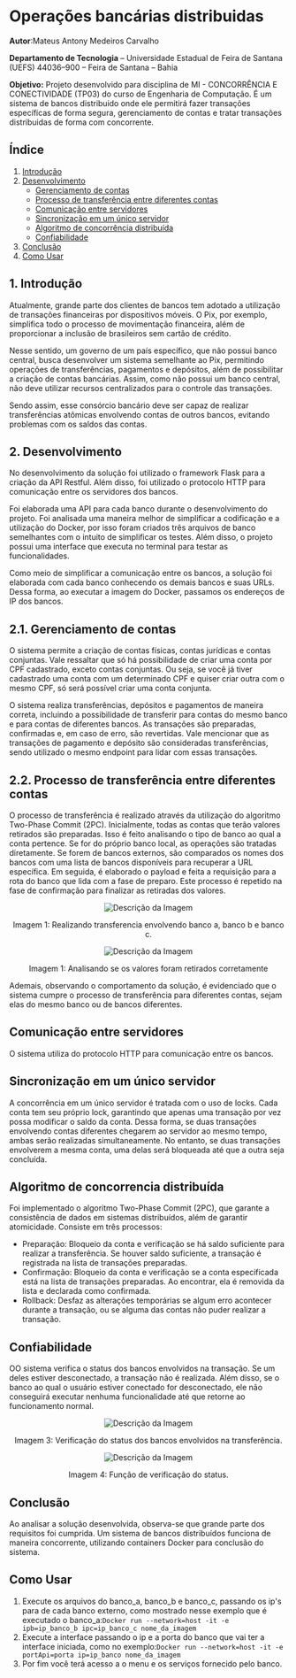 # Operações bancárias distribuidas
**Autor**:Mateus Antony Medeiros Carvalho

**Departamento de Tecnologia** – Universidade Estadual de Feira de Santana (UEFS) 44036–900 – Feira de Santana – Bahia

**Objetivo:** Projeto desenvolvido para disciplina de MI - CONCORRÊNCIA E CONECTIVIDADE (TP03) do curso de Engenharia de Computação. É um sistema de bancos distribuido onde ele permitirá fazer transações específicas de forma segura, gerenciamento de contas e tratar transações distribuidas de forma com concorrente.

## Índice
1. [Introdução](#introducao)
2. [Desenvolvimento](#desenvolvimento)
    - [ Gerenciamento de contas](#gerenciamento-de-contas)
    - [ Processo de transferência entre diferentes contas](#processo-de-transferência-entre-diferentes-contas)
    - [ Comunicação entre servidores](#comunicação-entre-servidores)
    - [ Sincronização em um único servidor](#sincronização-em-um-único-servidor)
    - [ Algoritmo de concorrência distribuída](#algoritmo-de-concorrência-distribuída)
    - [ Confiabilidade](#confiabilidade)
3. [Conclusão](#conclusão)
4. [Como Usar](#como-usar)



<a id="introducao"></a>
## 1. Introdução
Atualmente, grande parte dos clientes de bancos tem adotado a utilização de transações financeiras por dispositivos móveis. O Pix, por exemplo, simplifica todo o processo de movimentação financeira, além de proporcionar a inclusão de brasileiros sem cartão de crédito.

Nesse sentido, um governo de um país específico, que não possui banco central, busca desenvolver um sistema semelhante ao Pix, permitindo operações de transferências, pagamentos e depósitos, além de possibilitar a criação de contas bancárias. Assim, como não possui um banco central, não deve utilizar recursos centralizados para o controle das transações.

Sendo assim, esse consórcio bancário deve ser capaz de realizar transferências atômicas envolvendo contas de outros bancos, evitando problemas com os saldos das contas.
 
<a id="desenvolvimento"></a>
## 2. Desenvolvimento
No desenvolvimento da solução foi utilizado o framework Flask para a criação da API Restful. Além disso, foi utilizado o protocolo HTTP para comunicação entre os servidores dos bancos.

Foi elaborada uma API para cada banco durante o desenvolvimento do projeto. Foi analisada uma maneira melhor de simplificar a codificação e a utilização do Docker, por isso foram criados três arquivos de banco semelhantes com o intuito de simplificar os testes. Além disso, o projeto possui uma interface que executa no terminal para testar as funcionalidades.

Como meio de simplificar a comunicação entre os bancos, a solução foi elaborada com cada banco conhecendo os demais bancos e suas URLs. Dessa forma, ao executar a imagem do Docker, passamos os endereços de IP dos bancos.

<a id="gerenciamento-de-contas"></a>
## 2.1. Gerenciamento de contas

O sistema permite a criação de contas físicas, contas jurídicas e contas conjuntas. Vale ressaltar que só há possibilidade de criar uma conta por CPF cadastrado, exceto contas conjuntas. Ou seja, se você já tiver cadastrado uma conta com um determinado CPF e quiser criar outra com o mesmo CPF, só será possível criar uma conta conjunta.

O sistema realiza transferências, depósitos e pagamentos de maneira correta, incluindo a possibilidade de transferir para contas do mesmo banco e para contas de diferentes bancos. As transações são preparadas, confirmadas e, em caso de erro, são revertidas. Vale mencionar que as transações de pagamento e depósito são consideradas transferências, sendo utilizado o mesmo endpoint para lidar com essas transações.

<a id="processo-de-transferência-entre-diferentes-contas"></a>
## 2.2. Processo de transferência entre diferentes contas

O processo de transferência é realizado através da utilização do algoritmo Two-Phase Commit (2PC). Inicialmente, todas as contas que terão valores retirados são preparadas. Isso é feito analisando o tipo de banco ao qual a conta pertence. Se for do próprio banco local, as operações são tratadas diretamente. Se forem de bancos externos, são comparados os nomes dos bancos com uma lista de bancos disponíveis para recuperar a URL específica. Em seguida, é elaborado o payload e feita a requisição para a rota do banco que lida com a fase de preparo. Este processo é repetido na fase de confirmação para finalizar as retiradas dos valores.

<p align="center">
   <img src="https://github.com/MateusAntony/Operacoes_bancarias_distribuidas/assets/68971638/17be8930-e9d2-4421-9e9e-4132d1c946c0" alt="Descrição da Imagem">
</p>
<p align="center">
  Imagem 1: Realizando transferencia envolvendo banco a, banco b e banco c. 
</p>

<p align="center">
   <img src="https://github.com/MateusAntony/Operacoes_bancarias_distribuidas/assets/68971638/196834f4-62da-40a5-9ac2-f0dcfd73de56" alt="Descrição da Imagem">
</p>
<p align="center">
  Imagem 1: Analisando se os valores foram retirados corretamente
</p>


Ademais, observando o comportamento da solução, é evidenciado que o sistema cumpre o processo de transferência para diferentes contas, sejam elas do mesmo banco ou de bancos diferentes.

<a id="Comunicação_entre_servidores"></a>
## Comunicação entre servidores

O sistema utiliza do protocolo HTTP para comunicação entre os bancos.

<a id="Sincronização_em_um_único_servidor"></a>
## Sincronização em um único servidor

A concorrência em um único servidor é tratada com o uso de locks. Cada conta tem seu próprio lock, garantindo que apenas uma transação por vez possa modificar o saldo da conta. Dessa forma, se duas transações envolvendo contas diferentes chegarem ao servidor ao mesmo tempo, ambas serão realizadas simultaneamente. No entanto, se duas transações envolverem a mesma conta, uma delas será bloqueada até que a outra seja concluída.

<a id="algoritmo-de-concorrência-distribuída"></a>
## Algoritmo de concorrencia distribuída

Foi implementado o algoritmo Two-Phase Commit (2PC), que garante a consistência de dados em sistemas distribuídos, além de garantir atomicidade. Consiste em três processos: 

- Preparação: Bloqueio da conta e verificação se há saldo suficiente para realizar a transferência. Se houver saldo suficiente, a transação é registrada na lista de transações preparadas.
- Confirmação: Bloqueio da conta e verificação se a conta especificada está na lista de transações preparadas. Ao encontrar, ela é removida da lista e declarada como confirmada.
- Rollback: Desfaz as alterações temporárias se algum erro acontecer durante a transação, ou se alguma das contas não puder realizar a transação.

<a id="Confiabilidade"></a>
## Confiabilidade

OO sistema verifica o status dos bancos envolvidos na transação. Se um deles estiver desconectado, a transação não é realizada. Além disso, se o banco ao qual o usuário estiver conectado for desconectado, ele não conseguirá executar nenhuma funcionalidade até que retorne ao funcionamento normal.

<p align="center">
   <img src="https://github.com/MateusAntony/Operacoes_bancarias_distribuidas/assets/68971638/f59858f6-9a4c-4f0d-8f89-03d4e5584cbf" alt="Descrição da Imagem">
</p>
<p align="center">
  Imagem 3: Verificação do status dos bancos envolvidos na transferência.
</p>

<p align="center">
   <img src="https://github.com/MateusAntony/Operacoes_bancarias_distribuidas/assets/68971638/258f2976-76b4-4bd6-bef9-72e1b29acefd" alt="Descrição da Imagem">
</p>
<p align="center">
  Imagem 4: Função de verificação do status.
</p>

<a id="Conclusão"></a>
## Conclusão

Ao analisar a solução desenvolvida, observa-se que grande parte dos requisitos foi cumprida. Um sistema de bancos distribuídos funciona de maneira concorrente, utilizando containers Docker para conclusão do sistema.

<a id="Como_Usar"></a>
## Como Usar
1. Execute os arquivos do banco_a, banco_b e banco_c, passando os ip's para de cada banco externo, como mostrado nesse exemplo que é executado o banco_a:`Docker run --network=host -it -e ipb=ip_banco_b ipc=ip_banco_c nome_da_imagem`
2. Execute a interface passando o ip e a porta do banco que vai ter a interface iniciada, como no exemplo:`Docker run --network=host -it -e portApi=porta ip=ip_banco nome_da_imagem`
3. Por fim você terá acesso a o menu e os serviços fornecido pelo banco.

